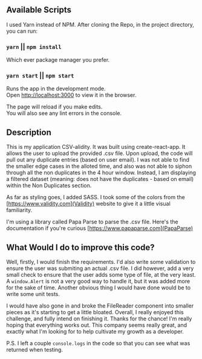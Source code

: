 
## Available Scripts

I used Yarn instead of NPM.  After cloning the Repo, in the project directory, you can run:

### `yarn` || `npm install`

Which ever package manager you prefer. 

### `yarn start` || `npm start`

Runs the app in the development mode.<br>
Open [http://localhost:3000](http://localhost:3000) to view it in the browser.

The page will reload if you make edits.<br>
You will also see any lint errors in the console.

## Description

This is my application CSV-alidity.  It was built using create-react-app. It allows the user to upload the provided .csv file.  Upon upload, the code will pull out any duplicate entries (based on user email). I was not able to find the smaller edge cases in the alloted time, and also was not able to siphon through all the non duplicates in the 4 hour window.  Instead, I am displaying a filtered dataset (meaning: does not have the duplicates - based on email) within the Non Duplicates section.

As far as styling goes, I added SASS.  I took some of the colors from the [https://www.validity.com](Validity) website to give it a little visual familiarity.

I'm using a library called Papa Parse to parse the .csv file.  Here's the documentation if you're curious [https://www.papaparse.com](PapaParse)

## What Would I do to improve this code?

Well, firstly, I would finish the requirements.  I'd also write some validation to ensure the user was submiting an actual .csv file.  I did however, add a very small check to ensure that the user adds some type of file, at the very least.  A `window.Alert` is not a very good way to handle it, but it was added more for the sake of time. Another obvious thing I would have done would be to write some unit tests.

I would have also gone in and broke the FileReader component into smaller pieces as it's starting to get a little bloated.  Overall, I really enjoyed this challenge, and fully intend on finishing it. Thanks for the chance! I'm really hoping that everything works out.  This company seems really great, and exactly what I'm looking for to help cultivate my growth as a developer. 

P.S. I left a couple `console.logs` in the code so that you can see what was returned when testing.